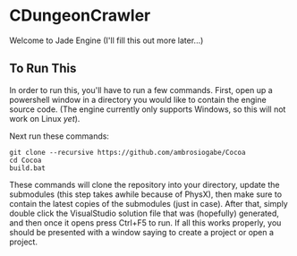 # CDungeonCrawler
Welcome to Jade Engine (I'll fill this out more later...)

## To Run This
In order to run this, you'll have to run a few commands. First, open up a powershell window in a directory you would like to contain the engine source code. (The engine currently only supports Windows, so this will not work on Linux *yet*).

Next run these commands:
```
git clone --recursive https://github.com/ambrosiogabe/Cocoa
cd Cocoa
build.bat
```

These commands will clone the repository into your directory, update the submodules (this step takes awhile because of PhysX), then make sure to contain the latest copies of the submodules (just in case).
After that, simply double click the VisualStudio solution file that was (hopefully) generated, and then once it opens press Ctrl+F5 to run. If all this works properly, you should
be presented with a window saying to create a project or open a project.
